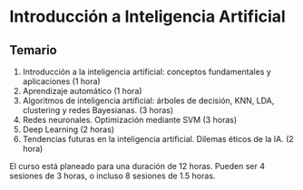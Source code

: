 # Introducción a Inteligencia Artificial

## Temario

1. Introducción a la inteligencia artificial: conceptos fundamentales y aplicaciones (1 hora)
2. Aprendizaje automático (1 hora)
3. Algoritmos de inteligencia artificial: árboles de decisión, KNN, LDA, clustering y redes Bayesianas. (3 horas)
4. Redes neuronales. Optimización mediante SVM (3 horas)
5. Deep Learning (2 horas)
6. Tendencias futuras en la inteligencia artificial. Dilemas éticos de la IA. (2 hora)

El curso está planeado para una duración de 12 horas. Pueden ser 4 sesiones de 3 horas, o incluso 8 sesiones de 1.5 horas.
